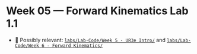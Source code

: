 # Week 05 — Forward Kinematics Lab 1.1

- 📁 Possibly relevant: [`labs/Lab-Code/Week 5 - UR3e Intro/`](../Lab-Code/Week%205%20-%20UR3e%20Intro/) and [`labs/Lab-Code/Week 6 - Forward Kinematics/`](../Lab-Code/Week%206%20-%20Forward%20Kinematics/)
<!--
--8<-- "labs/Lab-Code/Week 5 - UR3e Intro/README.md"
-->
